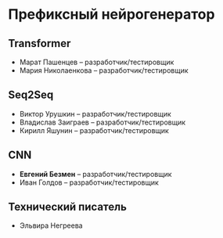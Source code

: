 # Префиксный нейрогенератор
## Transformer
- Марат Пашенцев – разработчик/тестировщик
- Мария Николаенкова – разработчик/тестировщик
## Seq2Seq
- Виктор Урушкин – разработчик/тестировщик
- Владислав Заиграев – разработчик/тестировщик
- Кирилл Яшунин – разработчик/тестировщик
## CNN
- **Евгений Безмен** – разработчик/тестировщик
- Иван Голдов – разработчик/тестировщик
## Технический писатель
- Эльвира Негреева 
